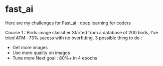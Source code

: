 # fast_ai
Here are my challenges for Fast_ai : deep learning for coders 

Course 1 : 
Birds image classifier
Started from a database of 200 birds, I've tried 
ATM : 73% sucess with no overfitting. 
3 possible thing to do :
  - Get more images
  - Use more quality on images 
  - Tune more 
Next goal : 80%+ in 4 epochs


